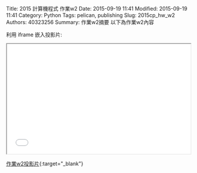 Title: 2015 計算機程式 作業w2
Date: 2015-09-19 11:41
Modified: 2015-09-19 11:41
Category: Python
Tags: pelican, publishing
Slug: 2015cp_hw_w2
Authors: 40323256
Summary: 作業w2摘要
以下為作業w2內容

利用 iframe 嵌入投影片:

<iframe src="simplest.html" width="500" height="300"></iframe>

[作業w2投影片](simplest.html){:target="_blank"}

